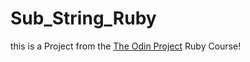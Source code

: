 # Sub_String_Ruby

this is a Project from the [The Odin Project](https://www.theodinproject.com/) Ruby Course!